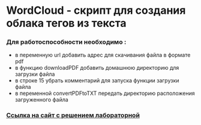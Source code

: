 # WordCloud - скрипт для создания облака тегов из текста 
### Для работоспособности необходимо :  
- в переменную url добавить адрес для скачивания файла в формате pdf
- в функцию downloadPDF добавить домашнюю директорию для загрузки файла
- в строке 15 убрать комментарий для запуска функции загрузки файла
- в переменной convertPDFtoTXT передать директорию расположения загруженного файла
### [Ссылка на сайт с решением лабораторной](https://TikhonovDanila.github.io/itmo_laboratory_work/2022_01dec/)
